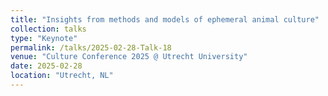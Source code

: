 ```yaml
---
title: "Insights from methods and models of ephemeral animal culture"
collection: talks
type: "Keynote"
permalink: /talks/2025-02-28-Talk-18
venue: "Culture Conference 2025 @ Utrecht University"
date: 2025-02-28
location: "Utrecht, NL"
---
```

